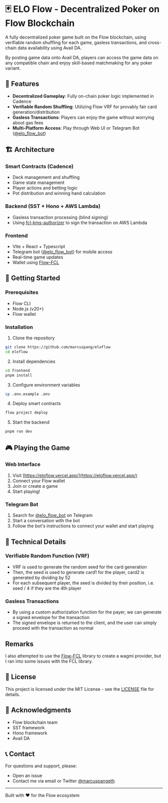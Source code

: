# 🃏 ELO Flow - Decentralized Poker on Flow Blockchain

A fully decentralized poker game built on the Flow blockchain, using verifiable random shuffling for each game, gasless transactions, and cross-chain data availability using Avail DA.

By posting game data onto Avail DA, players can access the game data on any compatible chain and enjoy skill-based matchmaking for any poker variant.

## 🌟 Features

- **Decentralized Gameplay**: Fully on-chain poker logic implemented in Cadence
- **Verifiable Random Shuffling**: Utilizing Flow VRF for provably fair card generation/distribution
- **Gasless Transactions**: Players can enjoy the game without worrying about gas fees
- **Multi-Platform Access**: Play through Web UI or Telegram Bot ([@elo_flow_bot](https://t.me/elo_flow_bot))

## 🏗 Architecture

### Smart Contracts (Cadence)
- Deck management and shuffling
- Game state management
- Player actions and betting logic
- Pot distribution and winning hand calculation

### Backend (SST + Hono + AWS Lambda)
- Gasless transaction processing (blind signing)
- Using [fcl-kms-authorizer](https://github.com/doublejumptokyo/fcl-kms-authorizer) to sign the transaction on AWS Lambda

### Frontend
- Vite + React + Typescript
- Telegram bot ([@elo_flow_bot](https://t.me/elo_flow_bot)) for mobile access
- Real-time game updates
- Wallet using [Flow-FCL](https://github.com/onflow/fcl-js)

## 🚀 Getting Started

### Prerequisites
- Flow CLI
- Node.js (v20+)
- Flow wallet

### Installation

1. Clone the repository

```bash
git clone https://github.com/marcuspang/eloflow
cd eloflow
```

2. Install dependencies

```bash
cd frontend
pnpm install
```

3. Configure environment variables

```bash
cp .env.example .env
```

4. Deploy smart contracts

```bash
flow project deploy
```

5. Start the backend

```bash
pnpm run dev
```

## 🎮 Playing the Game

### Web Interface
1. Visit [https://eloflow.vercel.app/](https://eloflow.vercel.app/)
2. Connect your Flow wallet
3. Join or create a game
4. Start playing!

### Telegram Bot
1. Search for [@elo_flow_bot](https://t.me/elo_flow_bot) on Telegram
2. Start a conversation with the bot
3. Follow the bot's instructions to connect your wallet and start playing

## 🔧 Technical Details

### Verifiable Random Function (VRF)
- VRF is used to generate the random seed for the card generation
- Then, the seed is used to generate card1 for the player, card2 is generated by dividing by 52
- For each subsequent player, the seed is divided by their position, i.e. seed / 4 if they are the 4th player

### Gasless Transactions
- By using a custom authorization function for the payer, we can generate a signed envelope for the transaction
- The signed envelope is returned to the client, and the user can simply proceed with the transaction as normal

## Remarks

I also attempted to use the [Flow-FCL](https://github.com/onflow/fcl-js) library to create a wagmi provider, but I ran into some issues with the FCL library.

## 📄 License

This project is licensed under the MIT License - see the [LICENSE](LICENSE) file for details.

## 🙏 Acknowledgments

- Flow blockchain team
- SST framework
- Hono framework
- Avail DA

## 📞 Contact

For questions and support, please:
- Open an issue
- Contact me via email or Twitter [@marcuspangeth](https://x.com/marcuspangeth)

---
Built with ❤️ for the Flow ecosystem